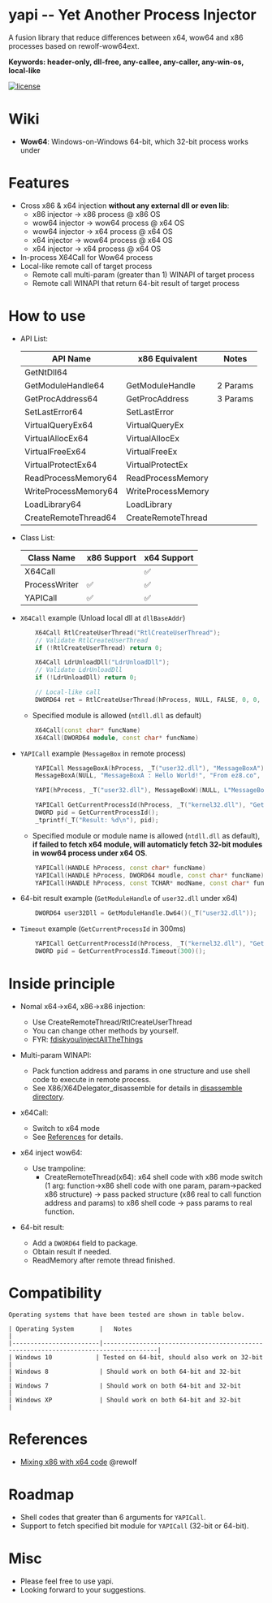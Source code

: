 # yapi -- Yet Another Process Injector
A fusion library that reduce differences between x64, wow64 and x86 processes based on rewolf-wow64ext.

**Keywords: header-only, dll-free, any-callee, any-caller, any-win-os, local-like**

[![license](https://img.shields.io/badge/license-MIT-brightgreen.svg?style=flat)](https://github.com/ez8-co/yapi/blob/master/LICENSE)

# Wiki

- **Wow64**: Windows-on-Windows 64-bit, which 32-bit process works under

# Features

- Cross x86 & x64 injection **without any external dll or even lib**:
    - x86 injector -> x86 process @ x86 OS
    - wow64 injector -> wow64 process @ x64 OS
    - wow64 injector -> x64 process @ x64 OS
    - x64 injector -> wow64 process @ x64 OS
    - x64 injector -> x64 process @ x64 OS
- In-process X64Call for Wow64 process
- Local-like remote call of target process
    - Remote call multi-param (greater than 1) WINAPI of target process
    - Remote call WINAPI that return 64-bit result of target process

# How to use

- API List:

    |  API Name       |   x86 Equivalent   | Notes         |
    |---------------|------------------------|---------------|
    | GetNtDll64           |                         |       |
    | GetModuleHandle64    | GetModuleHandle         | 2 Params |
    | GetProcAddress64     | GetProcAddress          | 3 Params |
    | SetLastError64       | SetLastError            |       |
    | VirtualQueryEx64     | VirtualQueryEx          |       |
    | VirtualAllocEx64     | VirtualAllocEx          |       |
    | VirtualFreeEx64      | VirtualFreeEx           |       |
    | VirtualProtectEx64   | VirtualProtectEx        |       |
    | ReadProcessMemory64  | ReadProcessMemory       |       |
    | WriteProcessMemory64 | WriteProcessMemory      |       |
    | LoadLibrary64        | LoadLibrary             |       |
    | CreateRemoteThread64 | CreateRemoteThread      |       |

- Class List:

    |  Class Name       |   x86 Support   | x64 Support         |
    |---------------|------------------------|---------------|
    | X64Call           |  | :white_check_mark: |
    | ProcessWriter    | :white_check_mark: | :white_check_mark: |
    | YAPICall     | :white_check_mark: | :white_check_mark: |

- `X64Call` example (Unload local dll at `dllBaseAddr`)

    ```cpp
        X64Call RtlCreateUserThread("RtlCreateUserThread");
        // Validate RtlCreateUserThread
        if (!RtlCreateUserThread) return 0;

        X64Call LdrUnloadDll("LdrUnloadDll");
        // Validate LdrUnloadDll
        if (!LdrUnloadDll) return 0;

        // Local-like call
        DWORD64 ret = RtlCreateUserThread(hProcess, NULL, FALSE, 0, 0, NULL, LdrUnloadDll, dllBaseAddr, NULL, NULL);
    ```

    - Specified module is allowed (`ntdll.dll` as default)
    
    ```cpp
        X64Call(const char* funcName)
        X64Call(DWORD64 module, const char* funcName)
    ```

- `YAPICall` example (`MessageBox` in remote process)

    ```cpp
        YAPICall MessageBoxA(hProcess, _T("user32.dll"), "MessageBoxA");
        MessageBoxA(NULL, "MessageBoxA : Hello World!", "From ez8.co", MB_OK);

        YAPI(hProcess, _T("user32.dll"), MessageBoxW)(NULL, L"MessageBoxW: Hello World!", L"From ez8.co", MB_OK);

        YAPICall GetCurrentProcessId(hProcess, _T("kernel32.dll"), "GetCurrentProcessId");
        DWORD pid = GetCurrentProcessId();
        _tprintf(_T("Result: %d\n"), pid);
    ```

    - Specified module or module name is allowed (`ntdll.dll` as default), **if failed to fetch x64 module, will automaticly fetch 32-bit modules in wow64 process under x64 OS**.

    ```cpp
        YAPICall(HANDLE hProcess, const char* funcName)
        YAPICall(HANDLE hProcess, DWORD64 moudle, const char* funcName)
        YAPICall(HANDLE hProcess, const TCHAR* modName, const char* funcName)
    ```

- 64-bit result example (`GetModuleHandle` of `user32.dll` under x64)

    ```cpp
        DWORD64 user32Dll = GetModuleHandle.Dw64()(_T("user32.dll"));
    ```

- `Timeout` example (`GetCurrentProcessId` in 300ms)

    ```cpp
        YAPICall GetCurrentProcessId(hProcess, _T("kernel32.dll"), "GetCurrentProcessId");
        DWORD pid = GetCurrentProcessId.Timeout(300)();
    ```

# Inside principle

- Nomal x64->x64, x86->x86 injection:
  - Use CreateRemoteThread/RtlCreateUserThread
  - You can change other methods by yourself.
  - FYR: [fdiskyou/injectAllTheThings](https://github.com/fdiskyou/injectAllTheThings)

- Multi-param WINAPI:
  - Pack function address and params in one structure and use shell code to execute in remote process.
  - See X86/X64Delegator_disassemble for details in [disassemble directory](https://github.com/ez8-co/yapi/tree/master/disassemble).

- x64Call:
  - Switch to x64 mode
  - See [References](#references) for details.

- x64 inject wow64:
  - Use trampoline:
    - CreateRemoteThread(x64): x64 shell code with x86 mode switch (1 arg: function->x86 shell code with one param, param->packed x86 structure) -> pass packed structure (x86 real to call function address and params) to x86 shell code -> pass params to real function.

- 64-bit result:
  - Add a `DWORD64` field to package.
  - Obtain result if needed.
  - ReadMemory after remote thread finished.

# Compatibility

    Operating systems that have been tested are shown in table below.

    | Operating System       |   Notes                                                                             |
    |------------------------|-------------------------------------------------------------------------------------|
    | Windows 10            | Tested on 64-bit, should also work on 32-bit                                        |
    | Windows 8              | Should work on both 64-bit and 32-bit                                        |
    | Windows 7              | Should work on both 64-bit and 32-bit                                        |
    | Windows XP             | Should work on both 64-bit and 32-bit                                        |

# References

- [Mixing x86 with x64 code](http://blog.rewolf.pl/blog/?p=102) @rewolf

# Roadmap

- Shell codes that greater than 6 arguments for `YAPICall`.
- Support to fetch specified bit module for `YAPICall` (32-bit or 64-bit).

# Misc

- Please feel free to use yapi.
- Looking forward to your suggestions.

